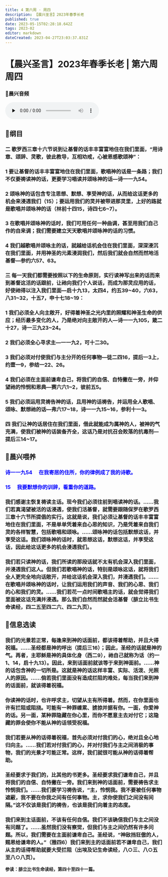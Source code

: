 ```yaml
---
title: 4 第六周 · 周四
description: 【晨兴圣言】2023年春季长老
published: true
date: 2023-05-15T02:28:18.642Z
tags: 2023-02
editor: markdown
dateCreated: 2023-04-27T23:03:37.831Z
---
```


# 【晨兴圣言】2023年春季长老 | 第六周周四
### 🎵晨兴音频
<audio id="audio" controls="" preload="none">
      <source id="mp3" src="/2023-02/week6/week6day4.mp3">
</audio>

<!-- Google tag (gtag.js) -->
<script async src="https://www.googletagmanager.com/gtag/js?id=G-1P8709Z16T"></script>
<script>
  window.dataLayer = window.dataLayer || [];
  function gtag(){dataLayer.push(arguments);}
  gtag('js', new Date());

  gtag('config', 'G-1P8709Z16T');
</script>
## 📙纲目

### 二	歌罗西三章十六节说到让基督的话丰丰富富地住在我们里面，“用诗章、颂辞、灵歌，彼此教导，互相劝戒，心被恩感歌颂神”：

### 1	要让基督的话丰丰富富地住在我们里面，歌唱神的话是一条路；我们不仅要祷读神的话，更要学习唱读并颂咏神的话—诗一一九54。

### 2	颂咏神的话包含专注思想、默想、享受神的话，从而给这话更多的机会来浸透我们（15）；要运用我们的灵并被带进那灵里，上好的路就是歌唱并颂咏神的话（林前十四15，诗四七6~7）。

### 3	在歌唱并颂咏神的话时，我们可用任何一种曲调，甚至用我们自己作的自来调；我们需要建立天天歌唱并颂咏神的话的习惯。

### 4	我们越歌唱并颂咏主的话，就越给话机会住在我们里面，深深浸沉在我们里面，并用神圣的元素浸润我们，然后我们就会自然而然地活基督—参约六57、63。

### 三	每一天我们都需要按照以下的生命原则，实行读神写出来的话而来到基督这活的话跟前，让祂向我们个人说话，而成为那灵应用的话，好使祂得以注入我们里面—启十九13，太四4，约五39~40，六63，八31~32，十五7，申十七18~19：

### 1	我们必须全人向主敞开，好得着神圣之光内里的照耀和神圣生命的供应；经历最多变化的人，乃是绝对向主敞开的人—诗一一九105，箴二十27，诗一三九23~24。

### 2	我们必须全心寻求主—一一九2，可十二30。

### 3	我们必须对付使我们与主分开的任何事物—徒二四16，提后一3上，约壹一9，参结一22、26。

### 4	我们必须在主面前谦卑自己，将我们的自信、自恃撇在一旁，并仰望祂的怜悯和恩典—赛六六1~2，彼前五5。

### 5	我们必须运用灵祷告神的话，且用神的话祷告，并运用全人歌唱、颂咏、默想祂的话—弗六17~18，诗一一九15~16，参利十一3。

### 四	我们让神的话居住在我们里面，借此就能成为属神的人，被神的气充满，使我们被神的话装备齐全，这话乃是对抗召会败落的抗毒剂—提后三14~17。

## 📙晨兴喂养

###  <font color=blue>**诗一一九54&emsp; 在我寄居的住所，你的律例成了我的诗歌。**</font>

###  <font color=blue>**15&emsp; 我要默想你的训辞，看重你的道路。**</font>

### 我们感谢主恢复祷读主话。现今我们必须往前到唱读神的话。……我们若真渴望被活的话浸透，使我们活基督，就需要跟随保罗在歌罗西三章十六节所提倡的实行。这就是说，我们必须让基督的话丰丰富富地住在我们里面，不是单单凭着来自心思的知识，乃是凭着来自我们灵的各样智慧，包括歌唱和颂咏。……颂咏神的话包括默想这话，并享受这话。我们颂咏神的话时，就思想这话，默想这话，并享受这话，因此给这话更多的机会浸透我们。

### 我们若只读神的话，我们所读的那段话就不太有机会深入我们里面，并浸透我们这人。但我们若歌唱神的话，特别是颂咏这话，就将我们全人更完全地向话敞开，并给这话机会深入我们，并浸透我们。……在歌唱并颂咏神的话时，让我们运用我们的声音、我们的心思、我们的心和我们的灵。……我们若花一点时间歌唱主的话，就会觉得我们里面被这话充满并浸透。那么我们自然而然就会活基督（腓立比书生命读经，四二五至四二六、四二九页）。

## 📙信息选读

### 我们的光景若正常，每逢来到神的话面前，都该得着帮助，并且大得祝福。……圣经都是神的呼出（提后三16）；因此，圣经的话就是神的气。再者，主耶稣是神的具体化身（西二9），祂自己就称为话（约一1、14，启十九13）。因此，来到话面前就该等于来到神面前。……神的话包含神的一切所是。这就是神的话这样丰富、实际、活泼、光照人的原因。……倘若我们里面没有造成拦阻的难处，每当我们来到神的话面前，就该得着祝福。

### 你读神的话时，也许呼求主，切望从主有所得着。然而，在你里面也许有拦阻或阻挠。可能有一种罪缠累、掳掠并据有你。一面，你爱神的话。另一面，某种罪隐藏在你心里，而你不愿意主去对付它；这隐藏的罪会使你不能从神的话领受祝福。

### 我们若要从神的话得着祝福，首先必须对付我们的心，绝对且全心地归向主。……我们若对付我们的心，并对付我们与主之间消极的事物，我们的光景才可能正常。这样，我们就很可能从神的话得着帮助。

### 圣经要求于我们的，比其他的书更多。圣经要求我们谦卑自己，并且将我们的自信、自恃撇在一旁。我们来到神的话面前，需要祷告求主怜悯我们。……我们要学习祷告说，“主，怜悯我。我不要被任何事物遮蔽，我不要在你我之间有任何事物。主，求你使我们之间没有间隔。”这不仅该是我们的祷告，也该是我们向着主的态度。

### 我们来到主话面前，不该有任何自信。我们不该确信我们与主之间没有问题了。……虽然我们没有察觉，但我们与主之间仍然有许多问题。所以，我们需要在主面前谦卑自己。圣经说，“神敌挡狂傲的人，赐恩给谦卑的人。”（雅四6）我们来到主的话面前若不谦卑自己，我们从主的话得帮助就要大受拦阻（出埃及记生命读经，八○三、八○五至八○八页）。

**参读：腓立比书生命读经，第四十至四十一篇。**